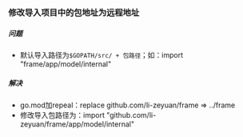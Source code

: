 ### 修改导入项目中的包地址为远程地址
##### 问题
- 默认导入路径为`$GOPATH/src/ + 包路径`；如：import "frame/app/model/internal"
##### 解决
- go.mod加repeal：replace github.com/li-zeyuan/frame => ../frame
- 修改导入包路径为：import "github.com/li-zeyuan/frame/app/model/internal"